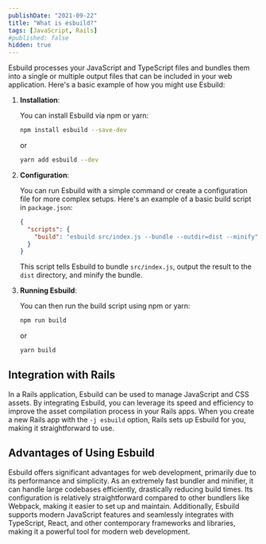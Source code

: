 ```yaml
---
publishDate: "2021-09-22"
title: "What is esbuild?"
tags: [JavaScript, Rails]
#published: false
hidden: true
---
```



Esbuild processes your JavaScript and TypeScript files and bundles them into a single or multiple output files that can be included in your web application. Here's a basic example of how you might use Esbuild:

1. **Installation**:

   You can install Esbuild via npm or yarn:

   ```bash
   npm install esbuild --save-dev
   ```

   or

   ```bash
   yarn add esbuild --dev
   ```

2. **Configuration**:

   You can run Esbuild with a simple command or create a configuration file for more complex setups. Here's an example of a basic build script in `package.json`:

   ```json
   {
     "scripts": {
       "build": "esbuild src/index.js --bundle --outdir=dist --minify"
     }
   }
   ```

   This script tells Esbuild to bundle `src/index.js`, output the result to the `dist` directory, and minify the bundle.

3. **Running Esbuild**:

   You can then run the build script using npm or yarn:

   ```bash
   npm run build
   ```

   or

   ```bash
   yarn build
   ```

## Integration with Rails

In a Rails application, Esbuild can be used to manage JavaScript and CSS assets. By integrating Esbuild, you can leverage its speed and efficiency to improve the asset compilation process in your Rails apps. When you create a new Rails app with the `-j esbuild` option, Rails sets up Esbuild for you, making it straightforward to use.

## Advantages of Using Esbuild

Esbuild offers significant advantages for web development, primarily due to its performance and simplicity. As an extremely fast bundler and minifier, it can handle large codebases efficiently, drastically reducing build times. Its configuration is relatively straightforward compared to other bundlers like Webpack, making it easier to set up and maintain. Additionally, Esbuild supports modern JavaScript features and seamlessly integrates with TypeScript, React, and other contemporary frameworks and libraries, making it a powerful tool for modern web development.
